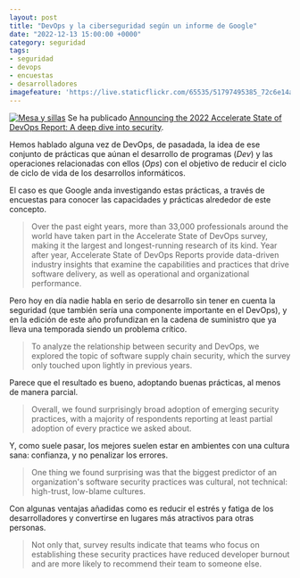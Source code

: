 ```yaml
---
layout: post
title: "DevOps y la ciberseguridad según un informe de Google"
date: "2022-12-13 15:00:00 +0000"
category: seguridad
tags:
- seguridad
- devops
- encuestas
- desarrolladores
imagefeature: 'https://live.staticflickr.com/65535/51797495385_72c6e14aea.jpg'
---
```

<a href="https://www.flickr.com/photos/fernand0/51797495385/" title="Mesa y sillas "><img src="https://live.staticflickr.com/65535/51797495385_72c6e14aea.jpg" alt="Mesa y sillas " class="img-responsive img-centered"></a>
Se ha publicado [Announcing the 2022 Accelerate State of DevOps Report: A deep dive into security](https://cloud.google.com/blog/products/devops-sre/dora-2022-accelerate-state-of-devops-report-now-out).

Hemos hablado alguna vez de DevOps, de pasadada, la idea de ese conjunto de prácticas que aúnan el desarrollo de programas (*Dev*) y las operaciones relacionadas con ellos (*Ops*) con el objetivo de reducir el ciclo de ciclo de vida de los desarrollos informáticos.

El caso es que Google anda investigando estas prácticas, a través de encuestas para conocer las capacidades y prácticas alrededor de este concepto.

> Over the past eight years, more than 33,000 professionals around the world have taken part in the Accelerate State of DevOps survey, making it the largest and longest-running research of its kind. Year after year, Accelerate State of DevOps Reports provide data-driven industry insights that examine the capabilities and practices that drive software delivery, as well as operational and organizational performance.

Pero hoy en día nadie habla en serio de desarrollo sin tener en cuenta la seguridad (que también sería una componente importante en el DevOps), y en la edición de este año profundizan en la cadena de suministro que ya lleva una temporada siendo un problema crítico.

> To analyze the relationship between security and DevOps, we explored the topic of software supply chain security, which the survey only touched upon lightly in previous years. 

Parece que el resultado es bueno, adoptando buenas prácticas, al menos de manera parcial.

> Overall, we found surprisingly broad adoption of emerging security practices, with a majority of respondents reporting at least partial adoption of every practice we asked about. 

Y, como suele pasar, los mejores suelen estar en ambientes con una cultura sana: confianza, y no penalizar los errores.

> One thing we found surprising was that the biggest predictor of an organization's software security practices was cultural, not technical: high-trust, low-blame cultures.

Con algunas ventajas añadidas como es reducir el estrés y fatiga de los desarrolladores y convertirse en lugares más atractivos para otras personas.

> Not only that, survey results indicate that teams who focus on establishing these security practices have reduced developer burnout and are more likely to recommend their team to someone else. 

